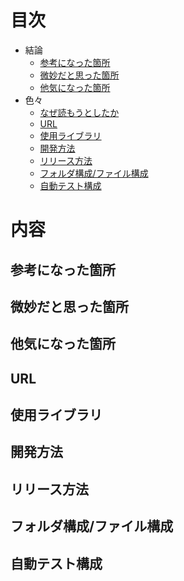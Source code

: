 # 目次
- 結論
  - [参考になった箇所](#参考になった箇所)
  - [微妙だと思った箇所](#微妙だと思った箇所)
  - [他気になった箇所](#他気になった箇所)
- 色々
  - [なぜ読もうとしたか](#なぜ読もうとしたか)
  - [URL](#URL)
  - [使用ライブラリ](#使用ライブラリ)
  - [開発方法](#開発方法)
  - [リリース方法](#リリース方法)
  - [フォルダ構成/ファイル構成](#フォルダ構成/ファイル構成)
  - [自動テスト構成](#自動テスト構成)


# 内容

## 参考になった箇所

## 微妙だと思った箇所

## 他気になった箇所

## URL

## 使用ライブラリ

## 開発方法

## リリース方法

## フォルダ構成/ファイル構成

## 自動テスト構成
